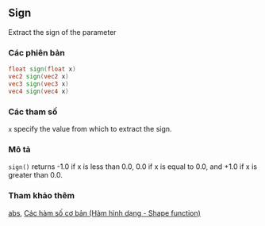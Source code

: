 ## Sign
Extract the sign of the parameter

### Các phiên bản
```glsl
float sign(float x)  
vec2 sign(vec2 x)  
vec3 sign(vec3 x)  
vec4 sign(vec4 x)
```

### Các tham số
```x``` specify the value from which to extract the sign.

### Mô tả
```sign()``` returns -1.0 if x is less than 0.0, 0.0 if x is equal to 0.0, and +1.0 if x is greater than 0.0.

<div class="simpleFunction" data="y = sign(x); "></div>

### Tham khảo thêm
[abs](/glossary/?lan=vi&search=abs), [Các hàm số cơ bản (Hàm hình dạng - Shape function)](/05/?lan=vi)
